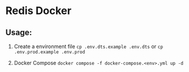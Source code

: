 # Redis Docker
## Usage:

1. Create a environment file
``` cp .env.dts.example .env.dts ``` or
``` cp .env.prod.example .env.prod ```

2. Docker Compose
``` docker compose -f docker-compose.<env>.yml up -d ```